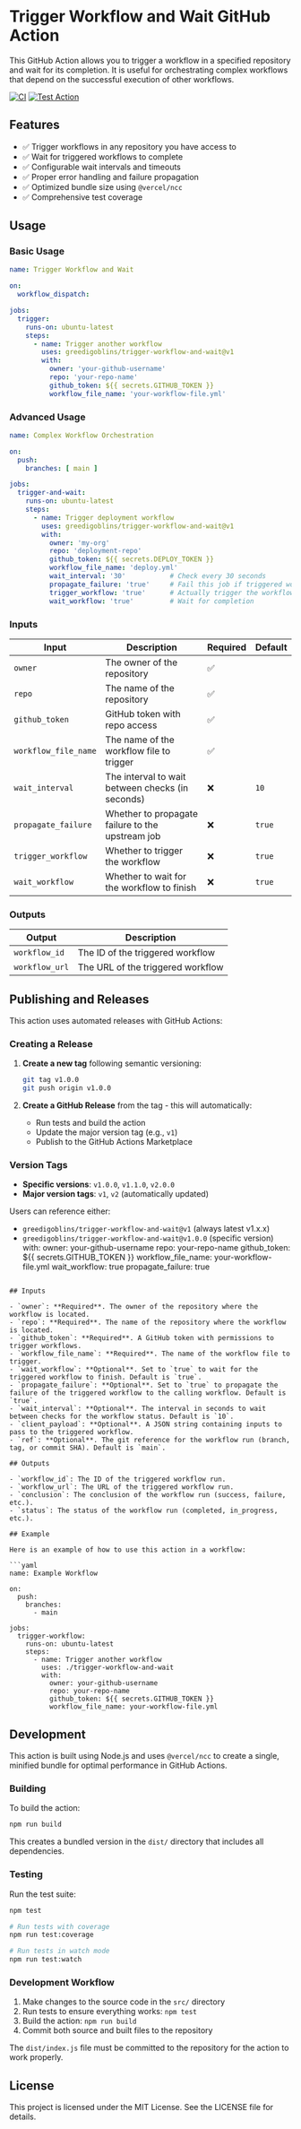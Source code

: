 # Trigger Workflow and Wait GitHub Action

This GitHub Action allows you to trigger a workflow in a specified repository and wait for its completion. It is useful for orchestrating complex workflows that depend on the successful execution of other workflows.

[![CI](https://github.com/greedigoblins/trigger-workflow-and-wait/actions/workflows/ci.yml/badge.svg)](https://github.com/greedigoblins/trigger-workflow-and-wait/actions/workflows/ci.yml)
[![Test Action](https://github.com/greedigoblins/trigger-workflow-and-wait/actions/workflows/test-action.yml/badge.svg)](https://github.com/greedigoblins/trigger-workflow-and-wait/actions/workflows/test-action.yml)

## Features

- ✅ Trigger workflows in any repository you have access to
- ✅ Wait for triggered workflows to complete
- ✅ Configurable wait intervals and timeouts
- ✅ Proper error handling and failure propagation
- ✅ Optimized bundle size using `@vercel/ncc`
- ✅ Comprehensive test coverage

## Usage

### Basic Usage

```yaml
name: Trigger Workflow and Wait

on:
  workflow_dispatch:

jobs:
  trigger:
    runs-on: ubuntu-latest
    steps:
      - name: Trigger another workflow
        uses: greedigoblins/trigger-workflow-and-wait@v1
        with:
          owner: 'your-github-username'
          repo: 'your-repo-name'
          github_token: ${{ secrets.GITHUB_TOKEN }}
          workflow_file_name: 'your-workflow-file.yml'
```

### Advanced Usage

```yaml
name: Complex Workflow Orchestration

on:
  push:
    branches: [ main ]

jobs:
  trigger-and-wait:
    runs-on: ubuntu-latest
    steps:
      - name: Trigger deployment workflow
        uses: greedigoblins/trigger-workflow-and-wait@v1
        with:
          owner: 'my-org'
          repo: 'deployment-repo'
          github_token: ${{ secrets.DEPLOY_TOKEN }}
          workflow_file_name: 'deploy.yml'
          wait_interval: '30'           # Check every 30 seconds
          propagate_failure: 'true'     # Fail this job if triggered workflow fails
          trigger_workflow: 'true'      # Actually trigger the workflow
          wait_workflow: 'true'         # Wait for completion
```

### Inputs

| Input | Description | Required | Default |
|-------|-------------|----------|---------|
| `owner` | The owner of the repository | ✅ | |
| `repo` | The name of the repository | ✅ | |
| `github_token` | GitHub token with repo access | ✅ | |
| `workflow_file_name` | The name of the workflow file to trigger | ✅ | |
| `wait_interval` | The interval to wait between checks (in seconds) | ❌ | `10` |
| `propagate_failure` | Whether to propagate failure to the upstream job | ❌ | `true` |
| `trigger_workflow` | Whether to trigger the workflow | ❌ | `true` |
| `wait_workflow` | Whether to wait for the workflow to finish | ❌ | `true` |

### Outputs

| Output | Description |
|--------|-------------|
| `workflow_id` | The ID of the triggered workflow |
| `workflow_url` | The URL of the triggered workflow |

## Publishing and Releases

This action uses automated releases with GitHub Actions:

### Creating a Release

1. **Create a new tag** following semantic versioning:
   ```bash
   git tag v1.0.0
   git push origin v1.0.0
   ```

2. **Create a GitHub Release** from the tag - this will automatically:
   - Run tests and build the action
   - Update the major version tag (e.g., `v1`)
   - Publish to the GitHub Actions Marketplace

### Version Tags

- **Specific versions**: `v1.0.0`, `v1.1.0`, `v2.0.0`
- **Major version tags**: `v1`, `v2` (automatically updated)

Users can reference either:
- `greedigoblins/trigger-workflow-and-wait@v1` (always latest v1.x.x)
- `greedigoblins/trigger-workflow-and-wait@v1.0.0` (specific version)
        with:
          owner: your-github-username
          repo: your-repo-name
          github_token: ${{ secrets.GITHUB_TOKEN }}
          workflow_file_name: your-workflow-file.yml
          wait_workflow: true
          propagate_failure: true
```

## Inputs

- `owner`: **Required**. The owner of the repository where the workflow is located.
- `repo`: **Required**. The name of the repository where the workflow is located.
- `github_token`: **Required**. A GitHub token with permissions to trigger workflows.
- `workflow_file_name`: **Required**. The name of the workflow file to trigger.
- `wait_workflow`: **Optional**. Set to `true` to wait for the triggered workflow to finish. Default is `true`.
- `propagate_failure`: **Optional**. Set to `true` to propagate the failure of the triggered workflow to the calling workflow. Default is `true`.
- `wait_interval`: **Optional**. The interval in seconds to wait between checks for the workflow status. Default is `10`.
- `client_payload`: **Optional**. A JSON string containing inputs to pass to the triggered workflow.
- `ref`: **Optional**. The git reference for the workflow run (branch, tag, or commit SHA). Default is `main`.

## Outputs

- `workflow_id`: The ID of the triggered workflow run.
- `workflow_url`: The URL of the triggered workflow run.
- `conclusion`: The conclusion of the workflow run (success, failure, etc.).
- `status`: The status of the workflow run (completed, in_progress, etc.).

## Example

Here is an example of how to use this action in a workflow:

```yaml
name: Example Workflow

on:
  push:
    branches:
      - main

jobs:
  trigger-workflow:
    runs-on: ubuntu-latest
    steps:
      - name: Trigger another workflow
        uses: ./trigger-workflow-and-wait
        with:
          owner: your-github-username
          repo: your-repo-name
          github_token: ${{ secrets.GITHUB_TOKEN }}
          workflow_file_name: your-workflow-file.yml
```

## Development

This action is built using Node.js and uses `@vercel/ncc` to create a single, minified bundle for optimal performance in GitHub Actions.

### Building

To build the action:

```bash
npm run build
```

This creates a bundled version in the `dist/` directory that includes all dependencies.

### Testing

Run the test suite:

```bash
npm test

# Run tests with coverage
npm run test:coverage

# Run tests in watch mode
npm run test:watch
```

### Development Workflow

1. Make changes to the source code in the `src/` directory
2. Run tests to ensure everything works: `npm test`
3. Build the action: `npm run build`
4. Commit both source and built files to the repository

The `dist/index.js` file must be committed to the repository for the action to work properly.

## License

This project is licensed under the MIT License. See the LICENSE file for details.